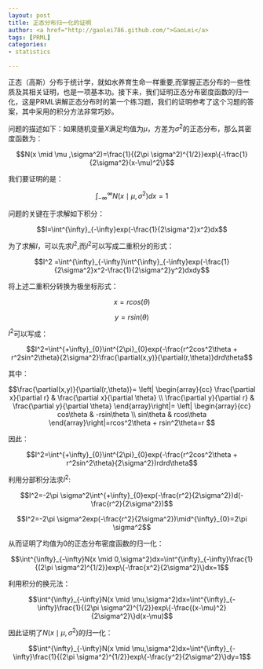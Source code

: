 ```yaml
---
layout: post
title: 正态分布归一化的证明
author: <a href="http://gaolei786.github.com/">GaoLei</a>
tags: [PRML]
categories:
- statistics

---
```


正态（高斯）分布于统计学，就如水养育生命一样重要,而掌握正态分布的一些性质及其相关证明，也是一项基本功。接下来，我们证明正态分布密度函数的归一化，这是PRML讲解正态分布时的第一个练习题，我们的证明参考了这个习题的答案，其中采用的积分方法非常巧妙。

问题的描述如下：如果随机变量$X$满足均值为$\mu$，方差为$\sigma^2$的正态分布，那么其密度函数为：

$$N(x \mid \mu ,\sigma^2)=\frac{1}{(2\pi \sigma^2)^{1/2}}exp\{-\frac{1}{2\sigma^2}(x-\mu)^2\}$$

我们要证明的是：

$$\int^{\infty}_{-\infty}N(x \mid \mu,\sigma^2)dx=1$$

问题的关键在于求解如下积分：

$$I=\int^{\infty}_{-\infty}exp(-\frac{1}{2\sigma^2}x^2)dx$$

为了求解$I$，可以先求$I^2$,而$I^2$可以写成二重积分的形式：

$$I^2 =\int^{\infty}_{-\infty}\int^{\infty}_{-\infty}exp(-\frac{1}{2\sigma^2}x^2-\frac{1}{2\sigma^2}y^2)dxdy$$

将上述二重积分转换为极坐标形式：

$$x = rcos(\theta)$$

$$y = rsin(\theta)$$

$I^2$可以写成：

$$I^2=\int^{+\infty}_{0}\int^{2\pi}_{0}exp(-\frac{r^2cos^2\theta + r^2sin^2\theta}{2\sigma^2}\frac{\partial(x,y)}{\partial(r,\theta)}drd\theta$$

其中：

$$\frac{\partial(x,y)}{\partial(r,\theta)}=
 \left| \begin{array}{cc}
 \frac{\partial x}{\partial r} &  \frac{\partial x}{\partial \theta} \\
   \frac{\partial y}{\partial r} &  \frac{\partial y}{\partial \theta}
   \end{array}\right|=
 \left| \begin{array}{cc}
 cos\theta &  -rsin\theta \\
   sin\theta &  rcos\theta
   \end{array}\right|=rcos^2\theta + rsin^2\theta=r
$$

因此：

$$I^2=\int^{+\infty}_{0}\int^{2\pi}_{0}exp(-\frac{r^2cos^2\theta + r^2sin^2\theta}{2\sigma^2})rdrd\theta$$

利用分部积分法求$I^2$:

$$I^2=-2\pi \sigma^2\int^{+\infty}_{0}exp(-\frac{r^2}{2\sigma^2})d(-\frac{r^2}{2\sigma^2})$$

$$I^2=-2\pi \sigma^2exp(-\frac{r^2}{2\sigma^2})\mid^{\infty}_{0}=2\pi \sigma^2$$

从而证明了均值为0的正态分布密度函数的归一化：

$$\int^{\infty}_{-\infty}N(x \mid 0,\sigma^2)dx=\int^{\infty}_{-\infty}\frac{1}{(2\pi \sigma^2)^{1/2}}exp\{-\frac{x^2}{2\sigma^2}\}dx=1$$


利用积分的换元法：

$$\int^{\infty}_{-\infty}N(x \mid \mu,\sigma^2)dx=\int^{\infty}_{-\infty}\frac{1}{(2\pi \sigma^2)^{1/2}}exp\{-\frac{(x-\mu)^2}{2\sigma^2}\}d(x-\mu)$$

因此证明了$N(x \mid \mu, \sigma^2)$的归一化：

$$\int^{\infty}_{-\infty}N(x \mid \mu,\sigma^2)dx=\int^{\infty}_{-\infty}\frac{1}{(2\pi \sigma^2)^{1/2}}exp\{-\frac{y^2}{2\sigma^2}\}dy=1$$

